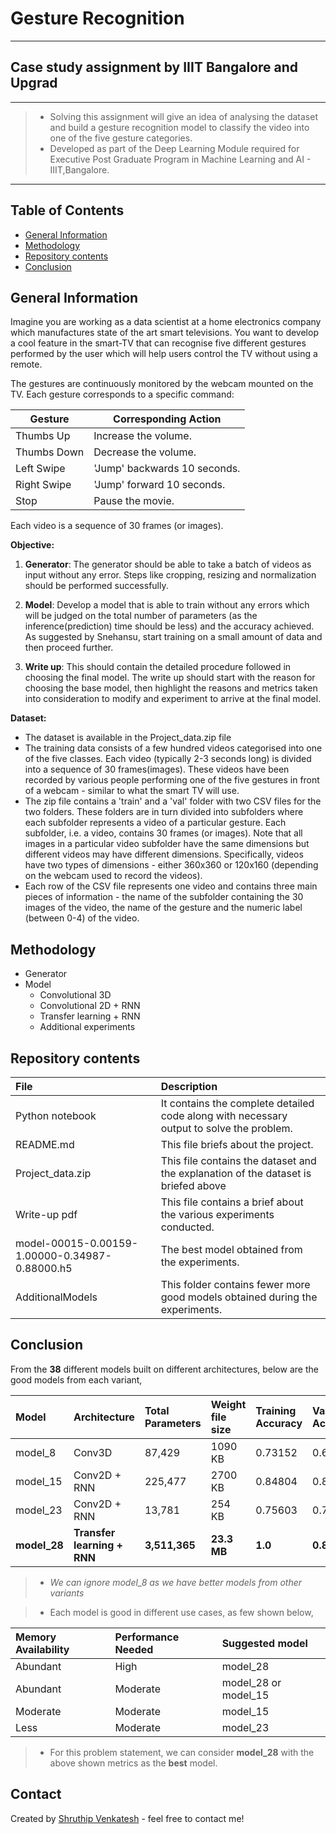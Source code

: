 # Gesture Recognition
---
## Case study assignment by IIIT Bangalore and Upgrad
---
> - Solving this assignment will give an idea of analysing the dataset and build a gesture recognition model to classify the video into one of the five gesture categories.
> - Developed as part of the Deep Learning Module required for Executive Post Graduate Program in Machine Learning and AI - IIIT,Bangalore.
---

## Table of Contents
* [General Information](#general-information)
* [Methodology](#methodology)
* [Repository contents](#repository-contents)
* [Conclusion](#conclusion)

## General Information
Imagine you are working as a data scientist at a home electronics company which manufactures state of the art smart televisions. You want to develop a cool feature in the smart-TV that can recognise five different gestures performed by the user which will help users control the TV without using a remote.

The gestures are continuously monitored by the webcam mounted on the TV. Each gesture corresponds to a specific command:
 
| Gesture | Corresponding Action |
| --- | --- | 
| Thumbs Up | Increase the volume. |
| Thumbs Down | Decrease the volume. |
| Left Swipe | 'Jump' backwards 10 seconds. |
| Right Swipe | 'Jump' forward 10 seconds. |
| Stop | Pause the movie. |

Each video is a sequence of 30 frames (or images).

**Objective:**
1. **Generator**:  The generator should be able to take a batch of videos as input without any error. Steps like cropping, resizing and normalization should be performed successfully.

2. **Model**: Develop a model that is able to train without any errors which will be judged on the total number of parameters (as the inference(prediction) time should be less) and the accuracy achieved. As suggested by Snehansu, start training on a small amount of data and then proceed further.

3. **Write up**: This should contain the detailed procedure followed in choosing the final model. The write up should start with the reason for choosing the base model, then highlight the reasons and metrics taken into consideration to modify and experiment to arrive at the final model.

**Dataset:**
- The dataset is available in the Project_data.zip file
- The training data consists of a few hundred videos categorised into one of the five classes. Each video (typically 2-3 seconds long) is divided into a sequence of 30 frames(images). These videos have been recorded by various people performing one of the five gestures in front of a webcam - similar to what the smart TV will use.
- The zip file contains a 'train' and a 'val' folder with two CSV files for the two folders. These folders are in turn divided into subfolders where each subfolder represents a video of a particular gesture. Each subfolder, i.e. a video, contains 30 frames (or images). Note that all images in a particular video subfolder have the same dimensions but different videos may have different dimensions. Specifically, videos have two types of dimensions - either 360x360 or 120x160 (depending on the webcam used to record the videos).
- Each row of the CSV file represents one video and contains three main pieces of information - the name of the subfolder containing the 30 images of the video, the name of the gesture and the numeric label (between 0-4) of the video.
  
## Methodology
- Generator
- Model
  - Convolutional 3D
  - Convolutional 2D + RNN
  - Transfer learning + RNN
  - Additional experiments

## Repository contents
| File | Description |
|:-----|:------------|
| Python notebook | It contains the complete detailed code along with necessary output to solve the problem. |
| README.md | This file briefs about the project. |
| Project_data.zip | This file contains the dataset and the explanation of the dataset is briefed above |
| Write-up pdf | This file contains a brief about the various experiments conducted. |
| model-00015-0.00159-1.00000-0.34987-0.88000.h5 | The best model obtained from the experiments. |
| AdditionalModels| This folder contains fewer more good models obtained during the experiments. |

## Conclusion
From the **38** different models built on different architectures, below are the good models from each variant,

| Model | Architecture | Total Parameters | Weight file size | Training Accuracy | Validation Accuracy | Training Loss | Validation Loss |
|:--|:--|:--|:--|:--|:--|:--|:--|
| model_8 | Conv3D | 87,429 | 1090 KB | 0.73152 | 0.63 | 0.64653 | 0.93146 |
| model_15| Conv2D + RNN | 225,477 | 2700 KB | 0.84804 | 0.82 | 0.34843 | 0.48902 |
| model_23| Conv2D + RNN | 13,781 | 254 KB | 0.75603 | 0.75 | 0.62860 | 0.67698 |
| **model_28** | **Transfer learning + RNN** | **3,511,365** | **23.3 MB** | **1.0** | **0.88** | **0.00159** | **0.34987** |

> - *We can ignore model_8 as we have better models from other variants*

> - Each model is good in different use cases, as few shown below,

| Memory Availability  | Performance Needed | Suggested model |
|:--|:--|:--|
| Abundant | High        | model_28 |
| Abundant | Moderate    | model_28 or model_15 |
| Moderate | Moderate    | model_15 |
| Less     | Moderate    | model_23 |

> - For this problem statement, we can consider **model_28** with the above shown metrics as the **best** model.

## Contact
Created by [Shruthip Venkatesh](https://github.com/shruthipv96) - feel free to contact me!